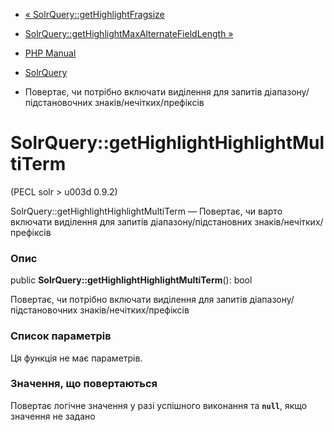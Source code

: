 - [«
SolrQuery::getHighlightFragsize](solrquery.gethighlightfragsize.md)
- [SolrQuery::getHighlightMaxAlternateFieldLength
»](solrquery.gethighlightmaxalternatefieldlength.md)

- [PHP Manual](index.md)
- [SolrQuery](class.solrquery.md)
- Повертає, чи потрібно включати виділення для запитів
діапазону/підстановочних знаків/нечітких/префіксів

# SolrQuery::getHighlightHighlightMultiTerm

(PECL solr \> u003d 0.9.2)

SolrQuery::getHighlightHighlightMultiTerm — Повертає, чи варто
включати виділення для запитів діапазону/підстановних
знаків/нечітких/префіксів

### Опис

public **SolrQuery::getHighlightHighlightMultiTerm**(): bool

Повертає, чи потрібно включати виділення для запитів
діапазону/підстановочних знаків/нечітких/префіксів

### Список параметрів

Ця функція не має параметрів.

### Значення, що повертаються

Повертає логічне значення у разі успішного виконання та
**`null`**, якщо значення не задано
